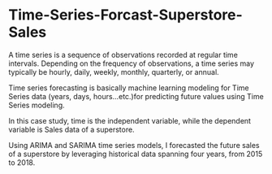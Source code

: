 # Time-Series-Forcast-Superstore-Sales

A time series is a sequence of observations recorded at regular time intervals. Depending on the frequency of observations, a time series may typically be hourly, daily, weekly, monthly, quarterly, or annual.

Time series forecasting is basically machine learning modeling for Time Series data (years, days, hours…etc.)for predicting future values using Time Series modeling.

In this case study, time is the independent variable, while the dependent variable is Sales data of a superstore.

Using ARIMA and SARIMA time series models, I forecasted the future sales of a superstore by leveraging historical data spanning four years, from 2015 to 2018.
